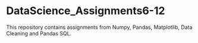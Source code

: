 # DataScience_Assignments6-12
This repository contains assignments from Numpy, Pandas, Matplotlib, Data Cleaning and Pandas SQL.

